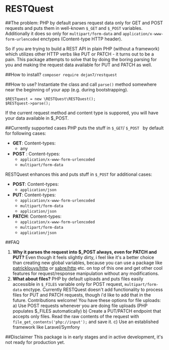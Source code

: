 RESTQuest
===================
##The problem:
PHP by default parses request data only for GET and POST requests and puts them in well-known `$_GET` and `$_POST` variables. Additionally it does so only for `multipart/form-data` and `application/x-www-form-urlencoded` enctypes (Content-type HTTP header).

So if you are trying to build a REST API in plain PHP (without a framework) which utilizes other HTTP verbs like PUT or PATCH - it turns out to be a pain. This package attempts to solve that by doing the boring parsing for you and making the request data available for PUT and PATCH as well.

##How to install?
`composer require dejan7/restquest`

##How to use?
Instantiate the class and call `parse()` method somewhere near the beginning of your app (e.g. during bootstrapping).
```
$RESTquest = new \RESTQuest\RESTQuest();
$RESTquest->parse();
```

If the current request method and content type is suppored, you will have your data available in $_POST.

##Currently supported cases
PHP puts the stuff in `$_GET`/ `$_POST ` by default for following cases:

 * **GET**: Content-types:
	 * any
 * **POST** : Content-types:
	 * `application/x-www-form-urlencoded`
	 * 	`multipart/form-data`

RESTQuest enhances this and puts stuff in `$_POST` for additional cases:

* **POST**: Content-types:
	* `application/json`
* **PUT**: Content-types:
	 * `application/x-www-form-urlencoded`
	 * 	`multipart/form-data`
	 * `application/json`
* **PATCH**: Content-types:
	 * `application/x-www-form-urlencoded`
	 * 	`multipart/form-data`
	 * `application/json`

##FAQ

 1. **Why it parses the request into $_POST always, even for PATCH and PUT?**
Even though it feels slightly dirty, i feel like it's a better choice than creating new global variables, because you can use a package like [patricklouys/http](https://github.com/PatrickLouys/http) or  [sabre/http](https://github.com/fruux/sabre-http) etc. on top of this one and get other cool features for request/response manipulation without any modifications.
 2. **What about files?**
 PHP by default uploads and puts files easily accessible in `$_FILES` variable only for POST request, `multipart/form-data` enctype. Currently RESTQuest doesn't add functionality to process files for PUT and PATCH requests, though i'd like to add that in the future. Contributions welcome! You have these options for file uploads:
 a) Use POST requests whenever you are doing file uploads (PHP populates $_FILES automatically)
 b) Create a PUT/PATCH endpoint that accepts only files. Read the raw contents of the request with `file_get_contents('php://input');` and save it.
 c) Use an established framework like Laravel/Symfony

##Disclaimer
This package is in early stages and in active development, it's not ready for production yet.